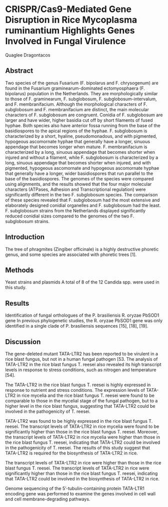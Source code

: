 # CRISPR/Cas9-Mediated Gene Disruption in Rice Mycoplasma ruminantium Highlights Genes Involved in Fungal Virulence
Quaglee Dragontacos


## Abstract
Two species of the genus Fusarium (F. bipolarus and F. chrysogenum) are found in the Fusarium graminearum-dominated ectomyosphaera (F. bipolarus) population in the Netherlands. They are morphologically similar to those of F. graminearum, F. subglobosum, F. subglobosum-intervalum, and F. membranifacium. Although the morphological characters of F. subglobosum and F. membranifacium are distinct, the main molecular characters of F. subglobosum are congruent. Conidia of F. subglobosum are larger and have wider, higher basidia cut off by short filaments of fused hyphae. Both species also have anterior fossa running from the base of the basidiospores to the apical regions of the hyphae. F. subglobosum is characterized by a short, hyaline, pseudomonadous, and with pigmented, hypogeous ascomornate hyphae that generally have a longer, sinuous appendage that becomes longer when mature. F. membranifacium is characterized by a long, sinuous appendage that becomes shorter when injured and without a filament, while F. subglobosum is characterized by a long, sinuous appendage that becomes shorter when injured, and with pigmented, hypogeous ascomornate and hypogeous ascomornate hyphae that generally have a longer, wider basidiospores that run parallel to the base of the basidiospores. The genomes of the species were compared using alignments, and the results showed that the four major molecular characters (ATPases, Adhesion and Transcriptional regulation) were significantly different in the two F. subglobosum species. The comparison of these species revealed that F. subglobosum had the most extensive and elaborately designed conidial organelles and F. subglobosum had the least. F. subglobosum strains from the Netherlands displayed significantly reduced conidial sizes compared to the genomes of the two F. subglobosum strains.


## Introduction
The tree of phragmites (Zingiber officinale) is a highly destructive phoretic genus, and some species are associated with phoretic trees [1].


## Methods
Yeast strains and plasmids
A total of 8 of the 12 Candida spp. were used in this study.


## Results
Identification of fungal orthologues of the P. brasiliensis R. oryzae PbSOD1 gene
In previous phylogenetic studies, the R. oryzae PbSOD1 gene was only identified in a single clade of P. brasiliensis sequences [15], [18], [19].


## Discussion
The gene-deleted mutant TATA-LTR2 has been reported to be virulent in a rice blast fungus, but not in a human fungal pathogen [53. The analysis of TATA-LTR2 in the rice blast fungus T. reesei also revealed its high transcript levels in response to stress conditions, such as nitrogen and temperature [54].

The TATA-LTR2 in the rice blast fungus T. reesei is highly expressed in response to nutrient and stress conditions. The expression levels of TATA-LTR2 in rice mycelia and the rice blast fungus T. reesei were found to be comparable to those in the mycelial stage of the fungal pathogen, but to a higher level in the rice blast fungus, suggesting that TATA-LTR2 could be involved in the pathogenicity of T. reesei.

TATA-LTR2 was found to be highly expressed in the rice blast fungus T. reesei. The transcript levels of TATA-LTR2 in rice mycelia were found to be significantly higher than those in the rice blast fungus T. reesei. Moreover, the transcript levels of TATA-LTR2 in rice mycelia were higher than those in the rice blast fungus T. reesei, indicating that TATA-LTR2 could be involved in the pathogenicity of T. reesei. The results of this study suggest that TATA-LTR2 is required for the biosynthesis of TATA-LTR2 in rice.

The transcript levels of TATA-LTR2 in rice were higher than those in the rice blast fungus T. reesei. The transcript levels of TATA-LTR2 in rice were significantly higher than those in the rice blast fungus T. reesei, indicating that TATA-LTR2 could be involved in the biosynthesis of TATA-LTR2 in rice.

Genome sequencing of the 5’-tubulin-containing protein TATA-LTR1 encoding gene was performed to examine the genes involved in cell wall and cell membrane-degrading pathways.
